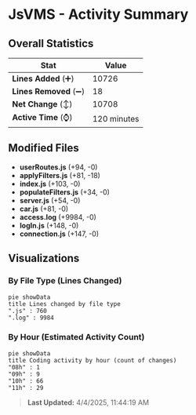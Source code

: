 # JsVMS - Activity Summary 

## Overall Statistics

| Stat                   | Value                                                             |
| ---------------------- | ----------------------------------------------------------------- |
| **Lines Added** (➕)   | 10726                                          |
| **Lines Removed** (➖) | 18                                        |
| **Net Change** (↕)    | 10708                |
| **Active Time** (⌚)   | 120 minutes |


## Modified Files
- **userRoutes.js** (+94, -0)
- **applyFilters.js** (+81, -18)
- **index.js** (+103, -0)
- **populateFilters.js** (+34, -0)
- **server.js** (+54, -0)
- **car.js** (+81, -0)
- **access.log** (+9984, -0)
- **logIn.js** (+148, -0)
- **connection.js** (+147, -0)

## Visualizations

### By File Type (Lines Changed)

```mermaid
pie showData
title Lines changed by file type
".js" : 760
".log" : 9984
```

### By Hour (Estimated Activity Count)

```mermaid
pie showData
title Coding activity by hour (count of changes)
"08h" : 1
"09h" : 9
"10h" : 66
"11h" : 29
```


> **Last Updated:** 4/4/2025, 11:44:19 AM